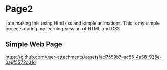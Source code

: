 # Page2
I am making this using Html css and simple animations. This is my simple projects during my learning session of HTML and CSS
## Simple Web Page

https://github.com/user-attachments/assets/ad7559b7-ac55-4a58-925e-0a9f5572d31d

